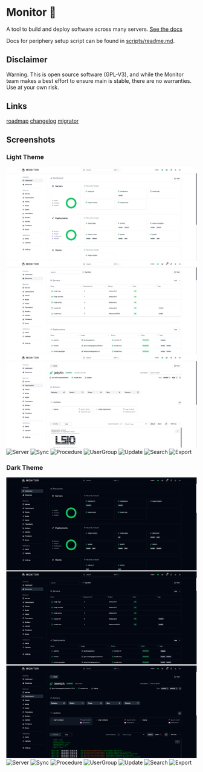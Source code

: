 # Monitor 🦎

A tool to build and deploy software across many servers. [See the docs](https://docs.monitor.dev)

Docs for periphery setup script can be found in [scripts/readme.md](https://github.com/mbecker20/monitor/blob/main/scripts/readme.md).

## Disclaimer

Warning. This is open source software (GPL-V3), and while the Monitor team makes a best effort to ensure main is stable,
there are no warranties. Use at your own risk.

## Links

[roadmap](https://github.com/mbecker20/monitor/blob/main/roadmap.md)
[changelog](https://github.com/mbecker20/monitor/blob/main/changelog.md)
[migrator](https://github.com/mbecker20/monitor/blob/main/bin/migrator/README.md)

## Screenshots

### Light Theme

![Dashboard](https://raw.githubusercontent.com/mbecker20/monitor/main/screenshots/Light-Dashboard.png)
![Resources](https://raw.githubusercontent.com/mbecker20/monitor/main/screenshots/Light-Resources.png)
![Deployment](https://raw.githubusercontent.com/mbecker20/monitor/main/screenshots/Light-Deployment.png)
![Server](https://raw.githubusercontent.com/mbecker20/monitor/main/screenshots/Light-Server.png)
![Sync](https://raw.githubusercontent.com/mbecker20/monitor/main/screenshots/Light-Sync.png)
![Procedure](https://raw.githubusercontent.com/mbecker20/monitor/main/screenshots/Light-Procedure.png)
![UserGroup](https://raw.githubusercontent.com/mbecker20/monitor/main/screenshots/Light-UserGroup.png)
![Update](https://raw.githubusercontent.com/mbecker20/monitor/main/screenshots/Light-Update.png)
![Search](https://raw.githubusercontent.com/mbecker20/monitor/main/screenshots/Light-Search.png)
![Export](https://raw.githubusercontent.com/mbecker20/monitor/main/screenshots/Light-Export.png)

### Dark Theme

![Dashboard](https://raw.githubusercontent.com/mbecker20/monitor/main/screenshots/Dark-Dashboard.png)
![Resources](https://raw.githubusercontent.com/mbecker20/monitor/main/screenshots/Dark-Resources.png)
![Deployment](https://raw.githubusercontent.com/mbecker20/monitor/main/screenshots/Dark-Deployment.png)
![Server](https://raw.githubusercontent.com/mbecker20/monitor/main/screenshots/Dark-Server.png)
![Sync](https://raw.githubusercontent.com/mbecker20/monitor/main/screenshots/Dark-Sync.png)
![Procedure](https://raw.githubusercontent.com/mbecker20/monitor/main/screenshots/Dark-Procedure.png)
![UserGroup](https://raw.githubusercontent.com/mbecker20/monitor/main/screenshots/Dark-UserGroup.png)
![Update](https://raw.githubusercontent.com/mbecker20/monitor/main/screenshots/Dark-Update.png)
![Search](https://raw.githubusercontent.com/mbecker20/monitor/main/screenshots/Dark-Search.png)
![Export](https://raw.githubusercontent.com/mbecker20/monitor/main/screenshots/Dark-Export.png)
